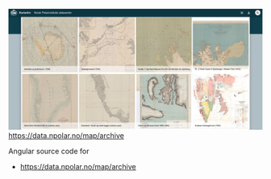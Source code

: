 ![Map archive](screenshots/Kartarkiv-framside-2016-02-08.png?raw=true "NPDC map archive")
https://data.npolar.no/map/archive

Angular source code for
* https://data.npolar.no/map/archive
